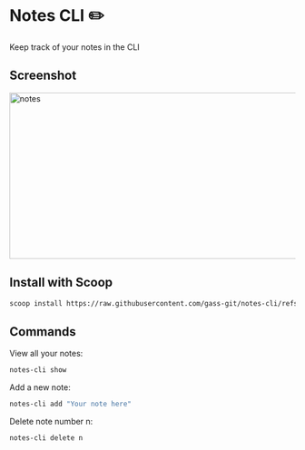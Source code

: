 # Notes CLI ✏️

Keep track of your notes in the CLI

## Screenshot 

<img width="706" height="293" alt="notes" src="https://github.com/user-attachments/assets/f1956c5f-a985-460a-84b6-e3a72ccd428f" />

## Install with Scoop

```sh
scoop install https://raw.githubusercontent.com/gass-git/notes-cli/refs/heads/main/notes-cli.json
```

## Commands

View all your notes:
```sh
notes-cli show
```

Add a new note:
```sh
notes-cli add "Your note here"
```

Delete note number n:
```sh
notes-cli delete n
```

